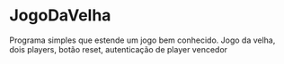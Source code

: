 # JogoDaVelha
 Programa simples que estende um jogo bem conhecido. Jogo da velha, dois players, botão reset, autenticação de player vencedor 
